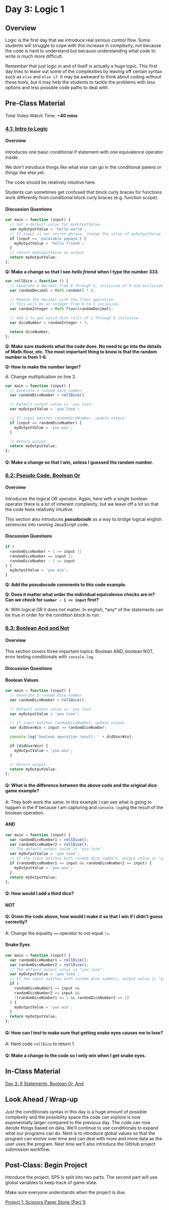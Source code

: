 # Day 3: Logic 1

## **Overview**

Logic is the first day that we introduce real serious control flow. Some students will struggle to cope with this increase in complexity, not because the code is hard to understand but because understanding what code to write is much more difficult.

Remember that just logic in and of itself is actually a huge topic. This first day tries to leave out some of the complexities by leaving off certain syntax such as `else` and `else if`. It may be awkward to think about coding without these tools, but it may help the students to tackle the problems with less options and less possible code paths to deal with.

## Pre-Class Material

Total Video Watch Time: **\~40 mins**

### [4.1: Intro to Logic](../4-conditional-logic/4.1-intro-to-logic.md)

#### Overview

Introduces one basic conditional if statement with one equivalence operator inside.

We don't introduce things like what else can go in the conditional parens or things like else yet.

The code should be relatively intuitive here.

Students can sometimes get confused that block curly braces for functions work differently from conditional block curly braces (e.g. function scope).

#### Discussion Questions

```javascript
var main = function (input) {
  // Set a default value for myOutputValue
  var myOutputValue = 'hello world';
  // If input is our secret phrase, change the value of myOutputValue
  if (input == 'palatable papaya') {
    myOutputValue = 'hello friend';
  }
  // return myOutputValue as output
  return myOutputValue;
};
```

**Q: Make a change so that I see** _**hello friend**_ **when I type the number 333.**

```javascript
var rollDice = function () {
  // Generate a decimal from 0 through 6, inclusive of 0 and exclusive of 6.
  var randomDecimal = Math.random() * 6;

  // Remove the decimal with the floor operation.
  // This will be an integer from 0 to 5 inclusive.
  var randomInteger = Math.floor(randomDecimal);

  // Add 1 to get valid dice rolls of 1 through 6 inclusive.
  var diceNumber = randomInteger + 1;

  return diceNumber;
};
```

**Q: Make sure students what the code does. No need to go into the details of Math.floor, etc. The most important thing to know is that the random number is from 1-6.**

**Q: How to make the number larger?**

A: Change multiplication on line 3.

```javascript
var main = function (input) {
  // Generate a random dice number
  var randomDiceNumber = rollDice();

  // Default output value is 'you lose'.
  var myOutputValue = 'you lose';

  // If input matches randomDiceNumber, update output.
  if (input == randomDiceNumber) {
    myOutputValue = 'you win';
  }

  // Return output.
  return myOutputValue;
};
```

#### Q: Make a change so that I win, unless I guessed the random number.

### [6.2: Pseudo Code, Boolean Or](../6-conditional-logic/6.2-pseudo-code-boolean-or.md)

#### Overview

Introduces the logical OR operator. Again, here with a single boolean operator there is a lot of inherent complexity, but we leave off a lot so that the code feels relatively intuitive.

This section also introduces _**pseudocode**_ as a way to bridge logical english sentences into running JavaScript code.

#### Discussion Questions

```javascript
if (
  randomDiceNumber + 1 == input ||
  randomDiceNumber == input ||
  randomDiceNumber - 1 == input
) {
  myOutputValue = 'you win';
}
```

**Q: Add the pseudocode comments to this code example.**

**Q: Does it matter what order the individual equivalence checks are in? Can we check for `number - 1 == input` first?**

A: With logical OR it does not matter. In english, \*any\* of the statements can be true in order for the condition block to run.

### [6.3: Boolean And and Not](../6-conditional-logic/6.3-boolean-and-not.md)

#### Overview

This section covers three important topics: Boolean AND, boolean NOT, error testing conditionals with `console.log`.

#### Discussion Questions

#### Boolean Values

```javascript
var main = function (input) {
  // Generate a random dice number
  var randomDiceNumber = rollDice();

  // Default output value is 'you lose'.
  var myOutputValue = 'you lose';

  // If input matches randomDiceNumber, update output.
  var didUserWin = input == randomDiceNumber;

  console.log('boolean operation result: ' + didUserWin);

  if (didUserWin) {
    myOutputValue = 'you win';
  }

  // Return output.
  return myOutputValue;
};
```

#### Q: What is the difference between the above code and the original dice game example?

A: They both work the same. In this example I can see what is going to happen in the if because I am capturing and `console.log`ing the result of the boolean operation.

#### AND

```javascript
var main = function (input) {
  var randomDiceNumber1 = rollDice();
  var randomDiceNumber2 = rollDice();
  // The default output value is "you lose".
  var myOutputValue = 'you lose';
  // If the input matches both random dice numbers, output value is "you win".
  if (randomDiceNumber1 == input && randomDiceNumber2 == input) {
    myOutputValue = 'you win';
  }
  return myOutputValue;
};
```

#### Q: How would I add a third dice?

#### NOT

#### Q: Given the code above, how would I make it so that I win if I didn't guess correctly?

A: Change the equality `==` operator to not equal `!=`.

#### Snake Eyes

```javascript
var main = function (input) {
  var randomDiceNumber1 = rollDice();
  var randomDiceNumber2 = rollDice();
  // The default output value is "you lose".
  var myOutputValue = 'you lose';
  // If the input matches both random dice numbers, output value is "you win".
  if (
    randomDiceNumber1 == input &&
    randomDiceNumber2 == input &&
    !(randomDiceNumber1 == 1 && randomDiceNumber2 == 1)
  ) {
    myOutputValue = 'you win';
  }
  return myOutputValue;
};
```

#### Q: How can I test to make sure that getting snake eyes causes me to lose?

A: Hard code `rollDice` to return 1.

#### Q: Make a change to the code so I only win when I get snake eyes.

## In-Class Material

[Day 3: If Statements, Boolean Or, And](../in-class-exercises/day-3-if-statements-boolean-or.md)

## Look Ahead / Wrap-up

Just the conditionals syntax in this day is a huge amount of possible complexity and the possibility space the code can explore is now exponentially larger compared to the previous day. The code can now decide things based on data. We'll continue to use conditionals to expand what our programs can do. Next is to introduce global values so that the program can evolve over time and can deal with more and more data as the user uses the program. Next time we'll also introduce the GItHub project submission workflow.

## Post-Class: Begin Project

Introduce the project. SPS is split into two parts. The second part will use global variables to keep track of game state.

Make sure everyone understands when the project is due.

[Project 1: Scissors Paper Stone (Part 1)](../projects/project-1-scissors-paper-stone/project-1-scissors-paper-stone-part-1.md)
